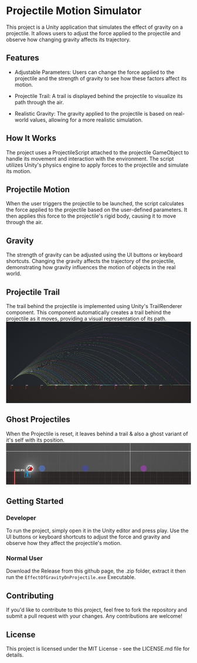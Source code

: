 

# Projectile Motion Simulator
This project is a Unity application that simulates the effect of gravity on a projectile. It allows users to adjust the force applied to the projectile and observe how changing gravity affects its trajectory.

## Features
- Adjustable Parameters: Users can change the force applied to the projectile and the strength of gravity to see how these factors affect its motion.

- Projectile Trail: A trail is displayed behind the projectile to visualize its path through the air.

- Realistic Gravity: The gravity applied to the projectile is based on real-world values, allowing for a more realistic simulation.

## How It Works
The project uses a ProjectileScript attached to the projectile GameObject to handle its movement and interaction with the environment. The script utilizes Unity's physics engine to apply forces to the projectile and simulate its motion.

## Projectile Motion
When the user triggers the projectile to be launched, the script calculates the force applied to the projectile based on the user-defined parameters. It then applies this force to the projectile's rigid body, causing it to move through the air.

## Gravity
The strength of gravity can be adjusted using the UI buttons or keyboard shortcuts. Changing the gravity affects the trajectory of the projectile, demonstrating how gravity influences the motion of objects in the real world.

## Projectile Trail
The trail behind the projectile is implemented using Unity's TrailRenderer component. This component automatically creates a trail behind the projectile as it moves, providing a visual representation of its path.
![alt text](./images/imageTrail.png)

## Ghost Projectiles
When the Projectile is reset, it leaves behind a trail & also a ghost variant of it's self with its position.
![alt text](./images/imageGhost.png)

## Getting Started
### Developer
To run the project, simply open it in the Unity editor and press play. Use the UI buttons or keyboard shortcuts to adjust the force and gravity and observe how they affect the projectile's motion.
### Normal User
Download the Release from this github page, the .zip folder, extract it then run the `EffectOfGravityOnProjectile.exe` Executable.

## Contributing
If you'd like to contribute to this project, feel free to fork the repository and submit a pull request with your changes. Any contributions are welcome!

## License
This project is licensed under the MIT License - see the LICENSE.md file for details.
